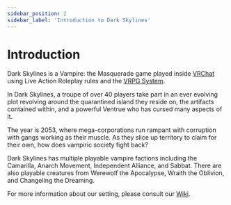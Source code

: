 ```yaml
---
sidebar_position: 2
sidebar_label: 'Introduction to Dark Skylines'
---
```


# Introduction

Dark Skylines is a Vampire: the Masquerade game played inside [VRChat](https://vrchat.com/) using Live Action Roleplay rules and the [VRPG System](https://github.com/GIBGames/VRChatRPG).

In Dark Skylines, a troupe of over 40 players take part in an ever evolving plot revolving around the quarantined island they reside on, the artifacts contained within, and a powerful Ventrue who has cursed many aspects of it.

The year is 2053, where mega-corporations run rampant with corruption with gangs working as their muscle. As they slice up territory to claim for their own, how does vampiric society fight back?

Dark Skylines has multiple playable vampire factions including the Camarilla, Anarch Movement, Independent Alliance, and Sabbat. There are also playable creatures from Werewolf the Apocalypse, Wraith the Oblivion, and Changeling the Dreaming.

For more information about our setting, please consult our [Wiki](https://wiki.darkskylines.com/).
